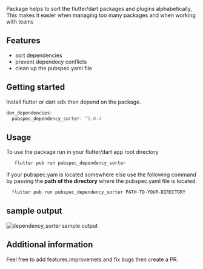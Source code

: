 <!--
This README describes the package. If you publish this package to pub.dev,
this README's contents appear on the landing page for your package.

For information about how to write a good package README, see the guide for
[writing package pages](https://dart.dev/guides/libraries/writing-package-pages).

For general information about developing packages, see the Dart guide for
[creating packages](https://dart.dev/guides/libraries/create-library-packages)
and the Flutter guide for
[developing packages and plugins](https://flutter.dev/developing-packages).
-->
Package helps to sort the flutter/dart packages and plugins alphabetically, This makes it easier when managing too many packages and when working with teams

## Features

* sort dependencies
* prevent dependecy conflicts
* clean up the pubspec.yaml file

## Getting started
Install flutter or dart sdk then depend on the package.
```dart
dev_dependencies:
  pubspec_dependency_sorter: ^1.0.4
```

## Usage

To use the package run in your flutter/dart app root directory
```dart
   flutter pub run pubspec_dependency_sorter
```
if your pubspec.yam is located somewhere else use the following command by passing the **path of the directory** where the pubspec.yaml file is located.
```dart
  flutter pub run pubspec_dependency_sorter PATH-TO-YOUR-DIRECTORY
```
## sample output
![dependency_sorter sample output](https://github.com/Genialngash/pubspec-dependency-sorter/blob/main/images/pubspec%20_dependency_sorter.png)


## Additional information
Feel free to add features,improvemets and fix bugs then create a PR.
